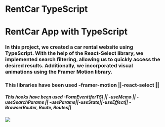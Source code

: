 # RentCar TypeScript

<h1>RentCar App with TypeScript</h1>

<h3>In this project, we created a car rental website using TypeScript. With the help of the React-Select library, we implemented search filtering, allowing us to quickly access the desired results. Additionally, we incorporated visual animations using the Framer Motion library.</h3>

<h3>This libraries have been used -framer-motion ||-react-select || </h3>

<h5>This hooks have been used -FormEvent(forTS) || -useMemo || -useSearchParams || -useParams||-useState||-useEffect|| -BrowserRouter, Route, Routes||</h5>

<img src="./screen.gif">
